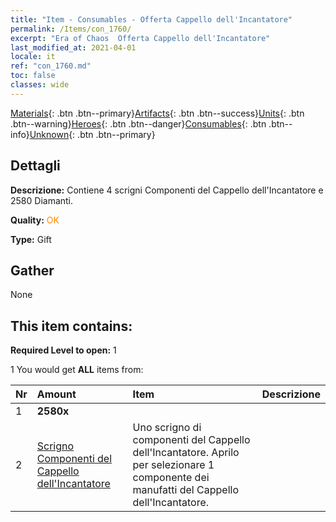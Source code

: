 ```yaml
---
title: "Item - Consumables - Offerta Cappello dell'Incantatore"
permalink: /Items/con_1760/
excerpt: "Era of Chaos  Offerta Cappello dell'Incantatore"
last_modified_at: 2021-04-01
locale: it
ref: "con_1760.md"
toc: false
classes: wide
---
```

 [Materials](/it/Items/){: .btn .btn--primary}[Artifacts](/it/Items/Artifacts/){: .btn .btn--success}[Units](/it/Items/Units/){: .btn .btn--warning}[Heroes](/it/Items/Heroes/){: .btn .btn--danger}[Consumables](/it/Items/Consumables/){: .btn .btn--info}[Unknown](/it/Items/Unknown/){: .btn .btn--primary}

## Dettagli
 **Descrizione:** Contiene 4 scrigni Componenti del Cappello dell'Incantatore e 2580 Diamanti.

 **Quality:** <span style="color: #FF8C00">OK</span>

 **Type:** Gift

## Gather

  None

## This item contains:

 **Required Level to open:** 1

 1 You would get **ALL** items  from:

  | Nr | Amount |     Item    | Descrizione |
  |:---|:-------|:------------|:-----------:|
  | 1 |  **2580x** | <i class="fas fa-gem"/> |  | 
  | 2 | [Scrigno Componenti del Cappello dell'Incantatore](/it/Items/con_1359/) | Uno scrigno di componenti del Cappello dell'Incantatore. Aprilo per selezionare 1 componente dei manufatti del Cappello dell'Incantatore. | 
